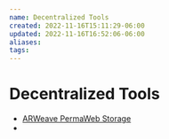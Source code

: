 ```yaml
---
name: Decentralized Tools
created: 2022-11-16T15:11:29-06:00
updated: 2022-11-16T16:52:06-06:00
aliases: 
tags: 
---
```

# Decentralized Tools

* [ARWeave PermaWeb Storage](https://www.arweave.org/technology#permaweb)
* 
